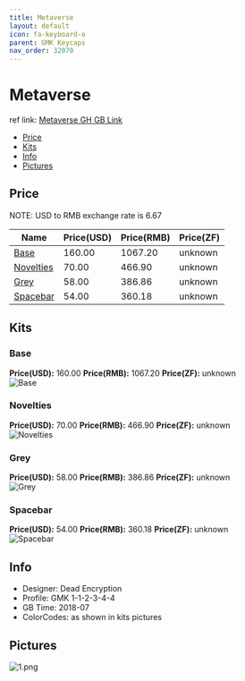 ```yaml
---
title: Metaverse 
layout: default
icon: fa-keyboard-o
parent: GMK Keycaps
nav_order: 32070
---
```


# Metaverse 

ref link: [Metaverse GH GB Link](https://geekhack.org/index.php?topic=96598.0)

* [Price](#price)
* [Kits](#kits)
* [Info](#info)
* [Pictures](#pictures)


## Price  
NOTE: USD to RMB exchange rate is 6.67

| Name          | Price(USD)    |  Price(RMB) |  Price(ZF) |
| ------------- | ------------- |  ---------- |  --------- |
|[Base](#base)|160.00|1067.20|unknown|
|[Novelties](#novelties)|70.00|466.90|unknown|
|[Grey](#grey)|58.00|386.86|unknown|
|[Spacebar](#spacebar)|54.00|360.18|unknown|


## Kits
### Base
**Price(USD):** 160.00    **Price(RMB):** 1067.20    **Price(ZF):** unknown    
<img src="{{ 'assets/images/gmk-keycaps/metaverse/kits_pics/base.png' | relative_url }}" alt="Base" class="image featured">

### Novelties
**Price(USD):** 70.00    **Price(RMB):** 466.90    **Price(ZF):** unknown    
<img src="{{ 'assets/images/gmk-keycaps/metaverse/kits_pics/novelties.png' | relative_url }}" alt="Novelties" class="image featured">

### Grey
**Price(USD):** 58.00    **Price(RMB):** 386.86    **Price(ZF):** unknown    
<img src="{{ 'assets/images/gmk-keycaps/metaverse/kits_pics/grey.png' | relative_url }}" alt="Grey" class="image featured">

### Spacebar
**Price(USD):** 54.00    **Price(RMB):** 360.18    **Price(ZF):** unknown    
<img src="{{ 'assets/images/gmk-keycaps/metaverse/kits_pics/spacebar.png' | relative_url }}" alt="Spacebar" class="image featured">


## Info
* Designer: Dead Encryption
* Profile: GMK 1-1-2-3-4-4
* GB Time: 2018-07
* ColorCodes: as shown in kits pictures


## Pictures
<img src="{{ 'assets/images/gmk-keycaps/metaverse/rendering_pics/1.png' | relative_url }}" alt="1.png" class="image featured">
